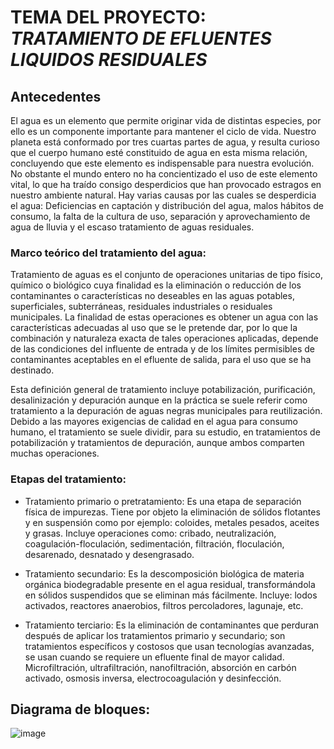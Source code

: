 # TEMA DEL PROYECTO: _TRATAMIENTO DE EFLUENTES LIQUIDOS RESIDUALES_

## Antecedentes 
El agua es un  elemento que permite originar vida de distintas especies, por ello es un componente importante para mantener el ciclo de vida. Nuestro planeta está conformado por tres cuartas partes de agua, y resulta curioso que el cuerpo humano esté constituido de agua en esta misma relación, concluyendo que este elemento es indispensable para nuestra evolución. No obstante el mundo entero no ha concientizado el uso de este elemento vital, lo que ha traído consigo desperdicios que han provocado estragos en nuestro ambiente natural.
Hay varias causas por las cuales se desperdicia el agua: Deficiencias en captación y distribución del agua, malos hábitos de consumo, la  falta de la cultura de uso, separación y aprovechamiento de agua de lluvia y el escaso  tratamiento de aguas residuales.

### Marco teórico del tratamiento del agua:
Tratamiento de aguas es el conjunto de operaciones unitarias de tipo físico, químico o biológico cuya finalidad es la eliminación o reducción de los contaminantes o características no deseables en las aguas potables, superficiales, subterráneas, residuales industriales o residuales municipales. La finalidad de estas operaciones es obtener un agua con las características adecuadas al uso que se le pretende dar, por lo que la combinación y naturaleza exacta de tales operaciones aplicadas, depende de las condiciones del influente de entrada y de los límites permisibles de contaminantes aceptables en el efluente de salida, para el uso que se ha destinado.

Esta definición general de tratamiento incluye potabilización, purificación, desalinización y depuración aunque en la práctica se suele referir como tratamiento a la depuración de aguas negras municipales para reutilización. Debido a las mayores exigencias de calidad en el agua para consumo humano, el tratamiento se suele dividir, para su estudio, en tratamientos de potabilización y tratamientos de depuración, aunque ambos comparten muchas operaciones.

### Etapas del tratamiento:
 -	Tratamiento primario o pretratamiento: Es una etapa de separación física de impurezas. Tiene por objeto la eliminación de sólidos flotantes y en suspensión como por ejemplo: coloides, metales pesados, aceites y grasas. Incluye operaciones como: cribado, neutralización, coagulación-floculación, sedimentación, filtración, floculación, desarenado, desnatado y desengrasado.
 
 -	Tratamiento secundario: Es la descomposición biológica de materia orgánica biodegradable presente en el agua residual, transformándola en sólidos suspendidos que se eliminan más fácilmente. Incluye: lodos activados, reactores anaerobios, filtros percoladores, lagunaje, etc.
 
 -	Tratamiento terciario: Es la eliminación de contaminantes que perduran después de aplicar los tratamientos primario y secundario; son tratamientos específicos y costosos que usan tecnologías avanzadas, se usan cuando se requiere un efluente final de mayor calidad. Microfiltración, ultrafiltración, nanofiltración, absorción en carbón activado, osmosis inversa, electrocoagulación y desinfección.
 

## Diagrama de bloques:
![image](https://user-images.githubusercontent.com/69168165/195323864-d57cfd17-58c0-45ee-82d1-e67d392a16fc.png)


